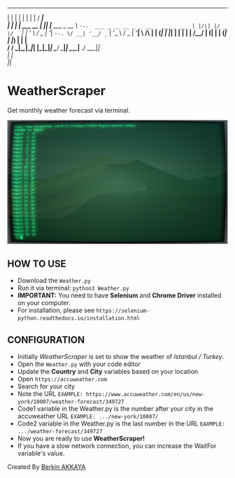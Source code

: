  _    _            _   _                 _____                                
| |  | |          | | | |               /  ___|                               
| |  | | ___  __ _| |_| |__   ___ _ __  \ `--.  ___ _ __ __ _ _ __   ___ _ __ 
| |/\| |/ _ \/ _` | __| '_ \ / _ | '__|  `--. \/ __| '__/ _` | '_ \ / _ | '__|
\  /\  |  __| (_| | |_| | | |  __| |    /\__/ | (__| | | (_| | |_) |  __| |   
 \/  \/ \___|\__,_|\__|_| |_|\___|_|    \____/ \___|_|  \__,_| .__/ \___|_|   
                                                             | |              
                                                             |_|              

# WeatherScraper
Get monthly weather forecast via terminal.

![Screenshot](https://raw.githubusercontent.com/BerkinAKKAYA/WeatherScraper/master/Screenshot.png)

## HOW TO USE
* Download the `Weather.py`
* Run it via terminal: `python3 Weather.py`
* **IMPORTANT:** You need to have **Selenium** and **Chrome Driver** installed on your computer.
* For installation, please see `https://selenium-python.readthedocs.io/installation.html`

## CONFIGURATION
* Initially *WeatherScraper* is set to show the weather of *Istanbul / Turkey*.
* Open the `Weather.py` with your code editor
* Update the **Country** and **City** variables based on your location
* Open `https://accuweather.com`
* Search for your city
* Note the URL `EXAMPLE: https://www.accuweather.com/en/us/new-york/10007/weather-forecast/349727`
* Code1 variable in the Weather.py is the number after your city in the accuweather URL `EXAMPLE: .../new-york/10007/`
* Code2 variable in the Weather.py is the last number in the URL `EAXMPLE: .../weather-forecast/349727`
* Now you are ready to use **WeatherScraper!**
* If you have a slow network connection, you can increase the WaitFor variable's value.

Created By [Berkin AKKAYA](https://berkinakkaya.github.io)
